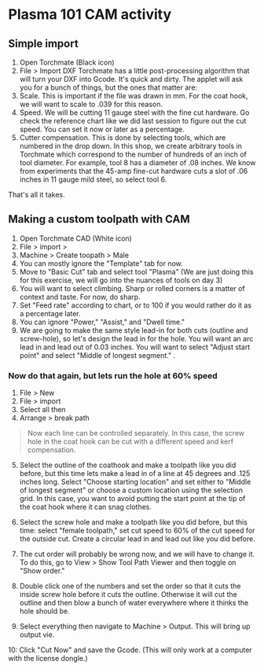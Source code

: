 # Plasma 101 CAM activity

## Simple import
1. Open Torchmate (Black icon)
2. File > Import DXF 
Torchmate has a little post-processing algorithm that will turn your DXF into Gcode. It's quick and dirty. The applet will ask you for a bunch of things, but the ones that matter are:
3. Scale. This is important if the file was drawn in mm. For the coat hook, we will want to scale to .039 for this reason. 
4. Speed. We will be cutting 11 gauge steel with the fine cut hardware. Go  check the reference chart like we did last session to figure out the cut speed. You can set it now or later as a percentage.
5. Cutter compensation. This is done by selecting tools, which are numbered in the drop down. In this shop, we create arbitrary tools in Torchmate which correspond to the number of hundreds of an inch of tool diameter. For example, tool 8 has a diameter of .08 inches. We know from experiments that the 45-amp fine-cut hardware cuts a slot of .06 inches in 11 gauge mild steel, so select tool 6.   

That's all it takes.


## Making a custom toolpath with CAM

1. Open Torchmate CAD (White icon)
2. File > import > <choose your file> 
3. Machine > Create toopath > Male
4. You can mostly ignore the "Template" tab for now.
5. Move to "Basic Cut" tab and select tool "Plasma" (We are just doing this for this exercise, we will go into the nuances of tools on day 3)
6. You will want to select climbing. Sharp or rolled corners is a matter of context and taste. For now, do sharp.
7. Set "Feed rate" according to chart, or to 100 if you would rather do it as a percentage later. 
8. You can ignore "Power," "Assist," and "Dwell time."
7. We are going to make the same style lead-in for both cuts (outline and screw-hole), so let's design the lead in for the hole. You will want an arc lead in and lead out of 0.03 inches. You will want to select "Adjust start point" and select "Middle of longest segment." 
.

### Now do that again, but lets run the hole at 60% speed 

1. File > New
2. File > import <find cothook.svg on desktop>  
3. Select all then
4. Arrange > break path 
> Now each line can be controlled separately. In this case, the screw hole in the coat hook can be cut with a different speed and kerf compensation.
5. Select the outline of the coathook and make a toolpath like you did before, but this time lets make a lead in of a line at 45 degrees and .125 inches long. Select "Choose starting location" and set either to "Middle of longest segment" or choose a custom location using the selection grid. In this case, you want to avoid putting the start point at the tip of the coat hook where it can snag clothes. 
6. Select the screw hole and make a toolpath like you did before, but this time: select "female toolpath," set cut speed to 60% of the cut speed for the outside cut. Create a circular lead in and lead out like you did before. 
7. The cut order will probably be wrong now, and we will have to change it. To do this, go to View > Show Tool Path Viewer and then toggle on "Show order."  
8. Double click one of the numbers and set the order so that it cuts the inside screw hole before it cuts the outline. Otherwise it will cut the outline and then blow a bunch of water everywhere where it thinks the hole should be. 

9. Select everything then navigate to Machine > Output. This will bring up output vie. 

10: Click "Cut Now" and save the Gcode. (This will only work at a computer with the license dongle.) 

